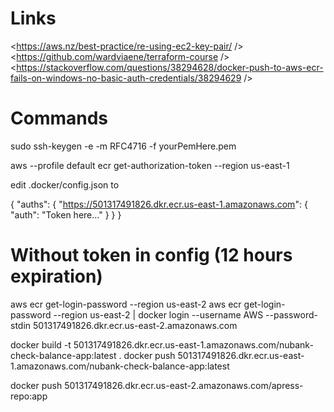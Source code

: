 # Links
<https://aws.nz/best-practice/re-using-ec2-key-pair/ />
<https://github.com/wardviaene/terraform-course />
<https://stackoverflow.com/questions/38294628/docker-push-to-aws-ecr-fails-on-windows-no-basic-auth-credentials/38294629 />

# Commands
sudo ssh-keygen -e -m RFC4716 -f yourPemHere.pem

aws --profile default ecr get-authorization-token --region us-east-1

edit .docker/config.json to

{
	"auths": {
        "https://501317491826.dkr.ecr.us-east-1.amazonaws.com": {
        	"auth": "Token here..."
        }
    }
}

# Without token in config (12 hours expiration)

aws ecr get-login-password --region us-east-2
aws ecr get-login-password --region us-east-2 | docker login --username AWS --password-stdin 501317491826.dkr.ecr.us-east-2.amazonaws.com

docker build -t 501317491826.dkr.ecr.us-east-1.amazonaws.com/nubank-check-balance-app:latest .
docker push 501317491826.dkr.ecr.us-east-1.amazonaws.com/nubank-check-balance-app:latest

docker push 501317491826.dkr.ecr.us-east-2.amazonaws.com/apress-repo:app